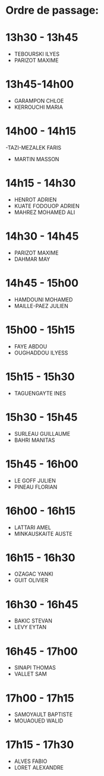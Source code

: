 # Ordre de passage:

# 13h30 - 13h45
- TEBOURSKI	ILYES
- PARIZOT	MAXIME

# 13h45-14h00
- GARAMPON	CHLOE
- KERROUCHI	MARIA

# 14h00 - 14h15
-TAZI-MEZALEK	FARIS
- MARTIN	MASSON

# 14h15 - 14h30
- HENROT	ADRIEN
- KUATE FODOUOP	ADRIEN
- MAHREZ	MOHAMED ALI

# 14h30 - 14h45
- PARIZOT	MAXIME
- DAHMAR	MAY

# 14h45 - 15h00
- HAMDOUNI	MOHAMED
- MAILLE-PAEZ	JULIEN

# 15h00 - 15h15
- FAYE	ABDOU
- OUGHADDOU	ILYESS

# 15h15 - 15h30
- TAGUENGAYTE	INES

# 15h30 - 15h45
- SURLEAU	GUILLAUME
- BAHRI	MANITAS

# 15h45 - 16h00
- LE GOFF	JULIEN
- PINEAU	FLORIAN

# 16h00 - 16h15
- LATTARI	AMEL
- MINKAUSKAITE	AUSTE

# 16h15 - 16h30
- OZAGAC	YANKI
- GUIT	OLIVIER

# 16h30 - 16h45
- BAKIC	STEVAN
- LEVY	EYTAN

# 16h45 - 17h00
- SINAPI	THOMAS
- VALLET	SAM

# 17h00 - 17h15
- SAMOYAULT	BAPTISTE
- MOUAOUED	WALID

# 17h15 - 17h30
- ALVES	FABIO
- LORET	ALEXANDRE
